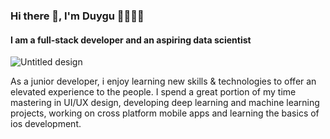 ### Hi there 👋, I'm Duygu 👩🏻‍💻🦋
#### I am a full-stack developer and an aspiring data scientist
![Untitled design](https://user-images.githubusercontent.com/56784195/151663144-8a12ca29-67b6-47a3-a24d-bfdb22fcc716.png)

As a junior developer, i enjoy learning new skills & technologies to offer an elevated experience to the people.
I spend a great portion of my time mastering in UI/UX design, developing deep learning and machine learning projects, working on cross platform mobile apps and learning the basics of ios development.


